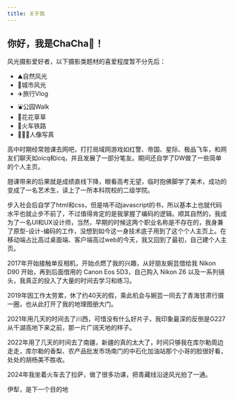 ```yaml
---
title: 关于我
---
```


## 你好，我是ChaCha🍵！

风光摄影爱好者，以下摄影类题材的喜爱程度暂不分先后：

- ⛰️自然风光
- 🌆城市风光
- ✈️旅行Vlog
- ⛲️公园Walk
- 🌹花花草草
- 🚞火车铁路
- 👰🏻‍♀️人像写真

高中时期经常翘课去网吧，打打局域网游戏如红警、帝国、星际、极品飞车，和网友们聊天如oicq和icq，并且发展了一部分笔友。期间还自学了DW做了一些简单的个人主页。

翘课带来的后果就是成绩直线下降，眼看高考无望，临时抱佛脚学了美术，成功的变成了一名艺术生，读上了一所本科院校的二级学院。

步入社会后自学了html和css，但是啃不动javascript的书，所以基本上也就代码水平也就止步不前了，不过值得肯定的是我掌握了编码的逻辑。顺其自然的，我成为了一名UI和UX设计师，当然，早期的时候这两个职业名称是不存在的，我身兼了原型-设计-编码的工作，没想到如今这一身技术底子用到了这个个人主页上。在移动端占比高过桌面端、客户端高过web的今天，我又回到了最初，自己建个人主页。

2017年开始接触单反相机，开始点燃了我的兴趣，从好朋友婉芸借给我 Nikon D90 开始，再到后面借用的 Canon Eos 5D3，自己购入 Nikon Z6 以及一系列镜头，我真正的投入了大量的时间去学习和练习。

2019年因工作太劳累，休了约40天的假，乘此机会与婉芸一同去了青海甘肃行摄一圈，也从此打开了我的地理图册大门。

2021年用几天的时间去了川西，可惜没有什么好片子，我印象最深的反倒是G227从千湖高地下来之前，那一片广阔天地的样子。

2022年用了几天的时间去了南疆，新疆的真的太大了，时间只够我在库尔勒周边走走，库尔勒的香梨、农产品批发市场南门的中石化加油站那个小哥的脸很好看，处处的胡杨美不胜收。

2024年我坐着火车去了拉萨，做了很多功课，把青藏线沿途风光拍了一通。

伊犁，是下一个目的地